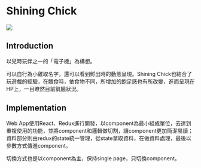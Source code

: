 # Shining Chick
![](https://shining-chick.firebaseapp.com/images/chick.jpg)

## Introduction

以兒時玩伴之一的「電子機」為構想。

可以自行為小雞取名字，還可以看到孵出時的動態呈現。Shining Chick也結合了玩遊戲的經驗，在餵食時，依食物不同，所增加的飽足感也有所改變，進而呈現在HP上，一目瞭然目前飢餓狀況。

## Implementation

Web App使用React、Redux進行開發，以component為最小組成單位，去達到重複使用的功能，並將component和邏輯做切割，讓component更加簡潔易讀；資料部分則由redux的state統一管理，從state拿取資料，在做資料處理，最後以參數方式傳進component。

切換方式也是以component為主，保持single page，只切換component。
